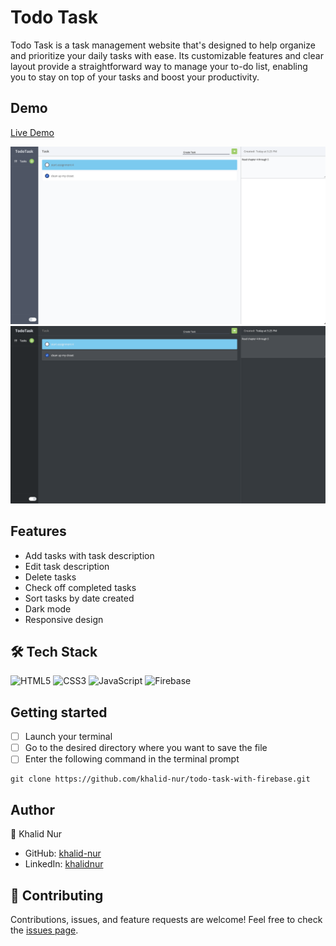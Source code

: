 # Todo Task

Todo Task is a task management website that's designed to help organize and prioritize your daily tasks with ease. Its customizable features and clear layout provide a straightforward way to manage your to-do list, enabling you to stay on top of your tasks and boost your productivity.

## Demo

<a href="https://todotask-list.netlify.app/" target="_blank">Live Demo</a>

![Live Demo](assets/todotask.png)
![Live Demo](assets/todotask-darkmode.png)

## Features

- Add tasks with task description
- Edit task description
- Delete tasks
- Check off completed tasks
- Sort tasks by date created
- Dark mode
- Responsive design

## 🛠️ Tech Stack

![HTML5](https://img.shields.io/badge/html5-%23E34F26.svg?style=for-the-badge&logo=html5&logoColor=white) ![CSS3](https://img.shields.io/badge/css3-%231572B6.svg?style=for-the-badge&logo=css3&logoColor=white) ![JavaScript](https://img.shields.io/badge/javascript-%23323330.svg?style=for-the-badge&logo=javascript&logoColor=%23F7DF1E) ![Firebase](https://img.shields.io/badge/Firebase-039BE5?style=for-the-badge&logo=Firebase&logoColor=white)

## Getting started

- [ ] Launch your terminal
- [ ] Go to the desired directory where you want to save the file
- [ ] Enter the following command in the terminal prompt

```
git clone https://github.com/khalid-nur/todo-task-with-firebase.git
```

## Author

👥 Khalid Nur

- GitHub: [khalid-nur](https://github.com/khalid-nur)
- LinkedIn: [khalidnur](https://www.linkedin.com/in/khalidnur/)

## 🤝 Contributing

Contributions, issues, and feature requests are welcome! Feel free to check the [issues page](https://github.com/khalid-nur/todo-task-with-firebase/issues).
